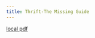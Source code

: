 ```yaml
---
title: Thrift-The Missing Guide
---
```


[local pdf](../../../pdfs/Thrift-The%20Missing%20Guide.pdf)